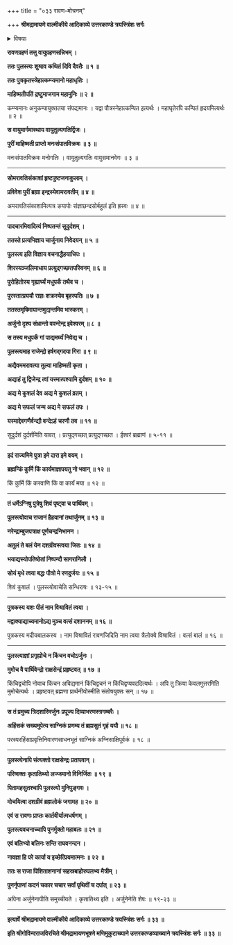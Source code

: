 +++
title = "०३३ रावण-मोचनम्"

+++
**श्रीमद्रामायणे वाल्मीकीये आदिकाव्ये उत्तरकाण्डे त्रयस्त्रिंशः सर्गः**


<details><summary>विषयाः</summary>

दैवत-मुखाद् अर्जुन-कृत-रावण-बन्धन-श्राविणा पुलस्त्येन  
माहिष्मतीम् एत्यार्जुनाद् रावण-मोचनम् ॥ १ ॥
</details>


**रावणग्रहणं तत्तु वायुग्रहणसन्निभम् ।**

**ततः पुलस्त्यः शुश्राव कथितं दिवि दैवतैः ॥ १ ॥**

**ततः पुत्रकृतस्त्रेहात्कम्प्यमानो महाधृतिः ।**

**माहिष्मतीपतिं द्रष्टुमाजगाम महामुनिः ॥ २ ॥**

कम्प्यमानः अनुकम्पायुक्ततया संपद्यमानः । यद्वा पौत्रस्नेहात्कम्पित इत्यर्थः । महाघृतेरपि कम्पितं हृदयमित्यर्थः ॥ २ ॥

**स वायुमार्गमास्थाय वायुतुल्यगतिर्द्विजः ।**

**पुरीं माहिष्मती प्राप्तो मनःसंपातविक्रमः ॥ ३ ॥**

मनःसंपातविक्रमः मनोगतिः । वायुतुल्यगतिः वायुसमानवेगः ॥ ३ ॥

****

**सोमरावतिसंकाशां हृष्टपुष्टजनाकुलाम् ।**

**प्रविवेश पुरीं ब्रह्मा इन्द्रस्येवामरावतीम् ॥ ४ ॥**

अमरावतिसंकाशामित्यत्र ङयापोः संज्ञाछन्दसोर्बहुलं इति ह्रस्वः ॥ ४ ॥

****

**पादचारमिवादित्यं निष्पतन्तं सुदुर्दशम् ।**

**ततस्ते प्रत्यभिज्ञाय चार्जुनाय निवेदयन् ॥ ५ ॥**

**पुलस्त्य इति विज्ञाय वचनाद्धैहयाधिपः ।**

**शिरस्यञ्जलिमाधाय प्रत्युद्गच्छत्तपस्विनम् ॥ ६ ॥**

**पुरोहितोस्य गृह्यार्घ्यं मधुपर्कं तथैव च ।**

**पुरस्तात्प्रययौ राज्ञः शक्रस्येव बृहस्पतिः ॥ ७ ॥**

**ततस्तमृषिमायान्तमुद्यन्तमिव भास्करम् ।**

**अर्जुनो दृश्य संभ्रान्तो ववन्देन्द्र इवेश्वरम् ॥ ८ ॥**

**स तस्य मधुपर्कं गां पाद्यमर्घ्यं निवेद्य च ।**

**पुलस्त्यमाह राजेन्द्रो हर्षगद्गदया गिरा ॥ ९ ॥**

**अद्यैवममरावत्या तुल्या माहिष्मती कृता ।**

**अद्याहं तु द्विजेन्द्र त्वां यस्मात्पश्यामि दुर्दशम् ॥ १० ॥**

**अद्य मे कुशलं देव अद्य मे कुशलं व्रतम् ।**

**अद्य मे सफलं जन्म अद्य मे सफलं तपः ।**

**यस्माद्देवगणैर्वन्द्यौ वन्देऽहं चरणौ तव ॥ ११ ॥**

सुदुर्दशं दुर्दर्शमिति यावत् । प्रत्युद्गच्छत् प्रत्युद्गच्छत । ईश्वरं ब्रह्माणं ॥ ५-११ ॥

****

**इदं राज्यमिमे पुत्रा इमे दारा इमे वयम् ।**

**ब्रह्मन्किं कुर्मि किं कार्यमाज्ञापयतु नो भवान् ॥ १२ ॥**

किं कुर्मि किं करवाणि किं वा कार्यं मया ॥ १२ ॥

****

**तं धर्मेऽग्निषु पुत्रेषु शिवं पृष्ट्वा च पार्थिवम् ।**

**पुलस्त्योवाच राजानं हैहयानां तथार्जुनम् ॥ १३ ॥**

**नरेन्द्राम्बुजपत्राक्ष पूर्णचन्द्रनिभानन ।**

**अतुलं ते बलं येन दशग्रीवस्त्वया जितः ॥ १४ ॥**

**भयाद्यस्योपतिष्ठेतां निष्पन्दौ सागरानिलौ ।**

**सोयं मृधे त्वया बद्धः पौत्रो मे रणदुर्जयः ॥ १५ ॥**

शिवं कुशलं । पुलस्त्योवाचेति सन्धिराषः ॥ १३-१५ ॥

****

**पुत्रकस्य यशः पीतं नाम विश्रावितं त्वया ।**

**मद्वाक्याद्याच्यमानोऽद्य मुञ्च वत्सं दशाननम् ॥ १६ ॥**

पुत्रकस्य मदीयबालकस्य । नाम विश्रावितं रावणजिदिति नाम त्वया त्रैलोक्ये विश्रावितं । वत्सं बालं ॥ १६ ॥

****

**पुलस्त्याज्ञां प्रगृह्योचे न किंचन वचोऽर्जुनः ।**

**मुमोच वै पार्थिवेन्द्रो राक्षसेन्द्रं प्रहृष्टवत् ॥ १७ ॥**

किंचिद्वचोपि नोवाच किंचन अविद्यमानं किंचिद्वचनं न किंचिद्वप्यवददित्यर्थः । अपि तु क्रिया केवलमुत्तरमिति मुमोचेत्यर्थः । प्रहृष्टवत् ब्रह्मणा प्रार्थनीयोस्मीति संतोषयुक्तः सन् ॥ १७ ॥

****

**स तं प्रमुच्य त्रिदशारिमर्जुनः प्रपूज्य दिव्याभरणस्त्रगम्बरैः ।**

**अहिंसकं सख्यमुपेत्य साग्निकं प्रणम्य तं ब्रह्मसुतं गृहं ययौ ॥ १८ ॥**

परस्परहिंसाप्रवृत्तिनिवारणसाधनभूतं साग्निकं अग्निसाक्षिपूर्वकं ॥ १८ ॥

****

**पुलस्त्येनापि संत्यक्तो राक्षसेन्द्रः प्रतापवान् ।**

**परिष्वक्तः कृतातिथ्यो लज्जमानो विनिर्जितः ॥ १९ ॥**

**पितामहसुतश्चापि पुलस्त्यो मुनिपुङ्गवः ।**

**मोचयित्वा दशग्रीवं ब्रह्मलोकं जगामह ॥ २० ॥**

**एवं स रावणः प्राप्तः कार्तवीर्यात्मधर्षणम् ।**

**पुलस्त्यवचनाच्चापि पुनर्मुक्तो महाबलः ॥ २१ ॥**

**एवं बलिभ्यो बलिनः सन्ति राघवनन्दन ।**

**नावज्ञा हि परे कार्या य इच्छेत्प्रियमात्मनः ॥ २२ ॥**

**ततः स राजा पिशिताशनानां सहस्रबाहोरुपलभ्य मैत्रीम् ।**

**पुनर्नृपाणां कदनं चकार चचार सर्वां पृथिवीं च दर्पात् ॥ २३ ॥**

अपिना अर्जुनेनापीति समुच्चीयते । कृतातिथ्य इति । अर्जुनेनेति शेषः ॥ १९-२३ ॥

****

**इत्यार्षे श्रीमद्रामायणे वाल्मीकीये आदिकाव्ये उत्तरकाण्डे त्रयस्त्रिंशः सर्गः ॥ ३३ ॥**

**इति श्रीगोविन्दराजविरचिते श्रीमद्रामायणभूषणे मणिमुकुटाख्याने उत्तरकाण्डव्याख्याने त्रयस्त्रिंशः सर्गः ॥ ३३ ॥**
